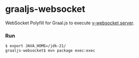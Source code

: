 # graaljs-websocket
WebSocket Polyfill for Graal.js to execute [y-websocket server](https://github.com/yjs/y-websocket.git).

### Run

```bash
$ export JAVA_HOME=/jdk-21/
graaljs-websocket$ mvn package exec:exec
```
